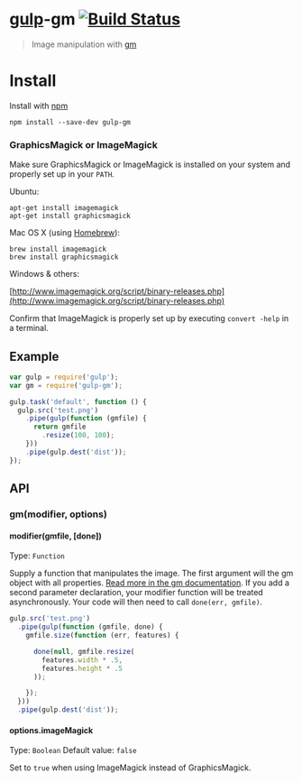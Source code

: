 # [gulp](https://github.com/wearefractal/gulp)-gm [![Build Status](https://drone.io/github.com/scalableminds/gulp-gm/status.png)](https://drone.io/github.com/scalableminds/gulp-gm/latest)

> Image manipulation with [gm](https://github.com/aheckmann/gm)


# Install

Install with [npm](https://npmjs.org/package/gulp-gm)

```
npm install --save-dev gulp-gm
```

### GraphicsMagick or ImageMagick
Make sure GraphicsMagick or ImageMagick is installed on your system and properly set up in your `PATH`.

Ubuntu:

```shell
apt-get install imagemagick
apt-get install graphicsmagick
```

Mac OS X (using [Homebrew](http://brew.sh/)):

```shell
brew install imagemagick
brew install graphicsmagick
```

Windows & others:

[http://www.imagemagick.org/script/binary-releases.php](http://www.imagemagick.org/script/binary-releases.php)

Confirm that ImageMagick is properly set up by executing `convert -help` in a terminal.


## Example

```js
var gulp = require('gulp');
var gm = require('gulp-gm');

gulp.task('default', function () {
  gulp.src('test.png')
    .pipe(gulp(function (gmfile) {
      return gmfile
        .resize(100, 100);
    }))
    .pipe(gulp.dest('dist'));
});
```

## API

### gm(modifier, options)

#### modifier(gmfile, [done])

Type: `Function`

Supply a function that manipulates the image. The first argument will the gm object with all properties. [Read more in the gm documentation](http://aheckmann.github.io/gm/docs.html). If you add a second parameter declaration, your modifier function will be treated asynchronously. Your code will then need to call `done(err, gmfile)`.

```js
gulp.src('test.png')
  .pipe(gulp(function (gmfile, done) {
    gmfile.size(function (err, features) {

      done(null, gmfile.resize(
        features.width * .5,
        features.height * .5
      ));

    });
  }))
  .pipe(gulp.dest('dist'));
```


#### options.imageMagick

Type: `Boolean`
Default value: `false`

Set to `true` when using ImageMagick instead of GraphicsMagick.

